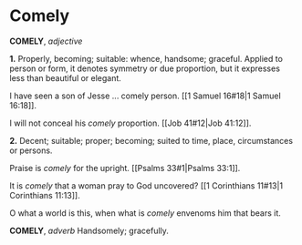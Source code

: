 # Comely

**COMELY**, _adjective_

**1.** Properly, becoming; suitable: whence, handsome; graceful. Applied to person or form, it denotes symmetry or due proportion, but it expresses less than beautiful or elegant.

I have seen a son of Jesse ... comely person. [[1 Samuel 16#18|1 Samuel 16:18]].

I will not conceal his _comely_ proportion. [[Job 41#12|Job 41:12]].

**2.** Decent; suitable; proper; becoming; suited to time, place, circumstances or persons.

Praise is _comely_ for the upright. [[Psalms 33#1|Psalms 33:1]].

It is _comely_ that a woman pray to God uncovered? [[1 Corinthians 11#13|1 Corinthians 11:13]].

O what a world is this, when what is _comely_ envenoms him that bears it.

**COMELY**, _adverb_ Handsomely; gracefully.
